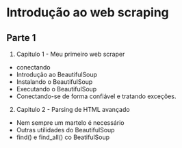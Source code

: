 # Introdução ao web scraping

## Parte 1

1. Capitulo 1 - Meu primeiro web scraper

- conectando
- Introdução ao BeautifulSoup
- Instalando o BeautifulSoup
- Executando o BeautifulSoup
- Conectando-se de forma confiável e tratando exceções.

2. Capitulo 2 - Parsing de HTML avançado

- Nem sempre um martelo é necessário
- Outras utilidades do BeautifulSoup
- find() e find_all() co BeatifulSoup